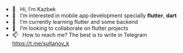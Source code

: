 
- 👋 &nbsp; Hi, I’m Kazbek
- 👀 &nbsp; I’m interested in mobile app development specially **flutter**, **dart**
- 🌱 &nbsp; I’m currently learning flutter and some backend
- 💞️ &nbsp; I’m looking to collaborate on flutter projects
- 📫 &nbsp; How to reach me? The best is to write in Telegram https://t.me/sultanov_k

<!---
kazbeksultanov/kazbeksultanov is a ✨ special ✨ repository because its `README.md` (this file) appears on your GitHub profile.
You can click the Preview link to take a look at your changes.
--->
